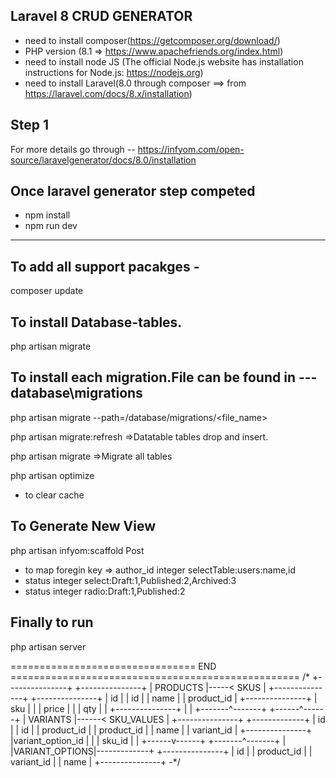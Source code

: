 Laravel 8 CRUD GENERATOR
---

 - need to install composer(https://getcomposer.org/download/) 
 - PHP version (8.1 => https://www.apachefriends.org/index.html)
 - need to install node JS (The official Node.js website has installation instructions for Node.js: https://nodejs.org)
 - need to install Laravel(8.0 through composer ==> from https://laravel.com/docs/8.x/installation)

Step 1
---
For more details go through --
https://infyom.com/open-source/laravelgenerator/docs/8.0/installation

Once laravel generator step competed
---

 - npm install 
 - npm run dev

----

To add all support pacakges - 
---
composer update

To install Database-tables.
---
php artisan migrate

To install each migration.File can be found in --- database\migrations
---
 php artisan migrate --path=/database/migrations/<file_name>

 php artisan migrate:refresh =>Datatable tables drop and insert.

 php artisan migrate =>Migrate all tables


php artisan optimize 
- to clear cache

To Generate New View
---
 php artisan infyom:scaffold Post
 - to map foregin key => author_id  integer selectTable:users:name,id
 - status integer select:Draft:1,Published:2,Archived:3
 - status integer radio:Draft:1,Published:2

 Finally to run
 ---
 php artisan server


 ================================ END ==================================================
/*
 +---------------+     +---------------+
| PRODUCTS      |-----<     SKUS      |
+---------------+     +---------------+
|      id       |     |      id       |
|     name      |     |  product_id   |
+---------------+     |      sku      |
        |             |     price     |
        |             |      qty      |
        |             +---------------+
        |                     |
+-------^-------+      +------^------+
| VARIANTS      |------< SKU_VALUES  |
+---------------+      +-------------+
|       id      |      |      id     |
|  product_id   |      | product_id  |
|     name      |      | variant_id  |
+---------------+      |variant_option_id   |
        |              |    sku_id   |
        |              +------v------+
+-------^-------+             |
|VARIANT_OPTIONS|-------------+
+---------------+
|      id       |
|  product_id   |
|  variant_id   |
|     name      |
+---------------+
-*/
